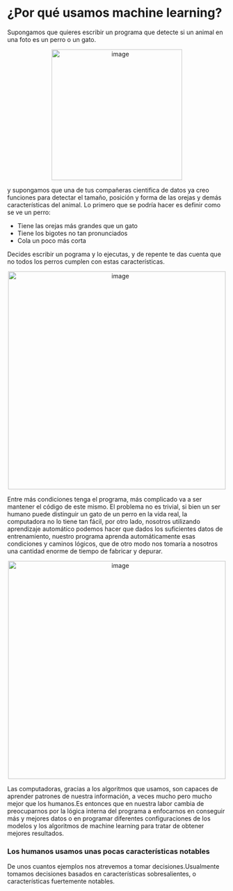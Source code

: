# ¿Por qué usamos machine learning?
Supongamos que quieres escribir un programa que detecte si un animal en una foto es un perro o un gato.
<p align="center">
<img width="300" alt="image" src="https://media3.giphy.com/media/ESOFhbHZZCOgo/giphy.gif?cid=ecf05e47tl188paj9r41tfh87hgn48bwlq3hzf9emjz8cqx8&rid=giphy.gif&ct=g">
</p>

y supongamos que una de tus compañeras cientifica de datos ya creo funciones para detectar el tamaño, posición y forma de las orejas y demás características del animal. Lo primero que se podría hacer es definir como se ve un perro:
- Tiene las orejas más grandes que un gato
- Tiene los bigotes no tan pronunciados
- Cola un poco más corta

Decides escribir un pograma y lo ejecutas, y de repente te das cuenta que no todos los perros cumplen con estas características.
<p align="center">
<img width="500" alt="image" src="https://user-images.githubusercontent.com/89166148/172943860-9e72ff12-6e0e-4538-ad13-d84dc36d5b47.png">

Entre más condiciones tenga el programa, más complicado va a ser mantener el código de este mismo. El problema no es trivial, si bien un ser humano puede distinguir un gato de un perro en la vida real, la computadora no lo tiene tan fácil, por otro lado, nosotros utilizando aprendizaje automático podemos hacer que dados los suficientes datos de entrenamiento, nuestro programa aprenda automáticamente esas condiciones y caminos lógicos, que de otro modo nos tomaría a nosotros una cantidad enorme de tiempo de fabricar y depurar.
<p align="center">
<img width="500" alt="image" src="https://user-images.githubusercontent.com/89166148/172945901-8aacb979-5f84-4e80-91c9-2aa5ae91d97c.png">
</p>

Las computadoras, gracias a los algoritmos que usamos, son capaces de aprender patrones de nuestra información, a veces mucho pero mucho mejor que los humanos.Es entonces que en nuestra labor cambia de preocuparnos por la lógica interna del programa a enfocarnos en conseguir más y mejores datos o en programar diferentes configuraciones de los modelos y los algoritmos de machine learning para tratar de obtener mejores resultados.

### Los humanos usamos unas pocas características notables
De unos cuantos ejemplos nos atrevemos a tomar decisiones.Usualmente tomamos decisiones basados en características sobresalientes, o características fuertemente notables. 
